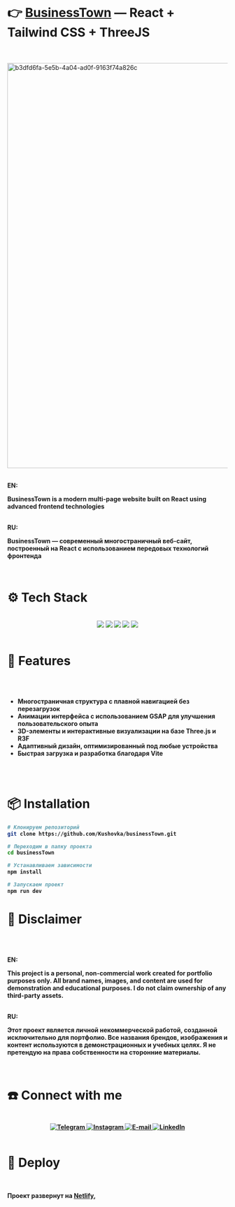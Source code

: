 # 👉 **[BusinessTown](https://businesstown.netlify.app/)** — React + Tailwind CSS + ThreeJS
<br><br>
<img width="1791" height="927" alt="b3dfd6fa-5e5b-4a04-ad0f-9163f74a826c" src="https://github.com/user-attachments/assets/c2c44e91-bfd5-4acf-8896-27cba73adc1c" />
<br><br>
<div>
  <b>EN:<br/>
<p>
 BusinessTown is a modern multi-page website built on React using advanced frontend technologies
</p>
</div>
<br>
<div>
<b>RU:<br/>
<p>
BusinessTown — современный многостраничный веб-сайт, построенный на React с использованием передовых технологий фронтенда
</p>
</div>
<br>
<h1>⚙️ Tech Stack</h1>
<br>
<div align="center">
  <img src="https://img.shields.io/badge/react-%2320232a.svg?style=for-the-badge&logo=react&logoColor=%2361DAFB"/>
  <img src="https://img.shields.io/badge/tailwindcss-%2338B2AC.svg?style=for-the-badge&logo=tailwind-css&logoColor=white"/>
   <img src="https://img.shields.io/badge/GSAP-88CE02?style=for-the-badge&logo=greensock&logoColor=white"/>
   <img src="https://img.shields.io/badge/three.js-%23000000.svg?style=for-the-badge&logo=three.js&logoColor=%234CC1D3"/>
  <img src="https://img.shields.io/badge/vite-%23646CFF.svg?style=for-the-badge&logo=vite&logoColor=white"/>
</div>
<br>

<h1>🚀 Features</h1>
<br><br>
<ul>
  <li>Многостраничная структура с плавной навигацией без перезагрузок</li>
  <li>Анимации интерфейса с использованием GSAP для улучшения пользовательского опыта</li>
  <li>3D-элементы и интерактивные визуализации на базе Three.js и R3F</li>
  <li>Адаптивный дизайн, оптимизированный под любые устройства</li>
  <li>Быстрая загрузка и разработка благодаря Vite</li>
</ul>
<br><br>

<h1>📦 Installation</h1>

```bash
# Клонируем репозиторий
git clone https://github.com/Kushovka/businessTown.git

# Переходим в папку проекта
cd businessTown

# Устанавливаем зависимости
npm install

# Запускаем проект
npm run dev
```


# 🚨 Disclaimer
<br><br>
<div>
   <b>EN:<br/>
  <p>
    This project is a personal, non-commercial work created for portfolio purposes only. All brand names, images, and content are used for demonstration and educational purposes. I do not claim ownership of any third-party assets.
  </p>
</div>
<br>
<div>
    <b>RU:<br/>
  <p>
    Этот проект является личной некоммерческой работой, созданной исключительно для портфолио. Все названия брендов, изображения и контент используются в демонстрационных и учебных целях. Я не претендую на права собственности на сторонние материалы.
  </p>
</div>
<br>
<h1>☎️ Connect with me </h1>
 <br>
    <div align="center">
        <a href="https://t.me/kushovka">
<img src="https://img.shields.io/badge/Telegram-%2304A1F7.svg?style=for-the-badge&logo=telegram&logoColor=white" alt="Telegram" />
        </a>
        <a href="https://www.instagram.com/kushovka">
<img src="https://img.shields.io/badge/Instagram-%23E4405F.svg?style=for-the-badge&logo=instagram&logoColor=white" alt="Instagram" />
        </a>
        <a href="mailto:kushovk2003@mail.ru">
<img src="https://img.shields.io/badge/Email-D14836?style=for-the-badge&logo=gmail&logoColor=white" alt="E-mail" />
        </a>
           </a>
        <a href="https://www.linkedin.com/in/kirill-kushov-9714b9364?utm_source=share&utm_campaign=share_via&utm_content=profile&utm_medium=ios_app">
<img src="https://img.shields.io/badge/LinkedIn-0A66C2?style=for-the-badge&logo=linkedin&logoColor=white" alt="LinkedIn" />
        </a>
</div>
 <br>
 
# 🚨 Deploy

<br>
<div>
  <p>
  Проект развернут на 
  <a href="https://hydravrkushov.netlify.app/"><strong>Netlify</strong></a>,
</p>
</div>
<br>
